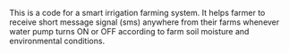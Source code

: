 This is a code for a smart irrigation farming system. It helps farmer  to receive short message signal (sms) anywhere from their farms whenever water pump turns ON or OFF according to farm soil moisture and environmental conditions.
